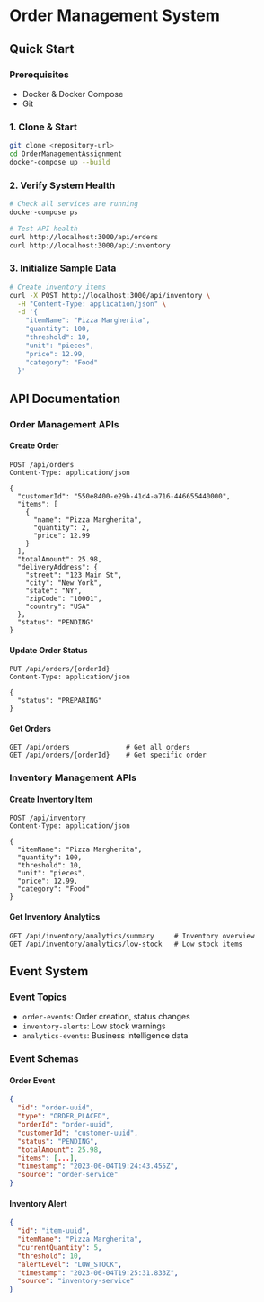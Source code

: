 # Order Management System

## Quick Start

### **Prerequisites**

- Docker & Docker Compose
- Git

### **1. Clone & Start**

```bash
git clone <repository-url>
cd OrderManagementAssignment
docker-compose up --build
```

### **2. Verify System Health**

```bash
# Check all services are running
docker-compose ps

# Test API health
curl http://localhost:3000/api/orders
curl http://localhost:3000/api/inventory
```

### **3. Initialize Sample Data**

```bash
# Create inventory items
curl -X POST http://localhost:3000/api/inventory \
  -H "Content-Type: application/json" \
  -d '{
    "itemName": "Pizza Margherita",
    "quantity": 100,
    "threshold": 10,
    "unit": "pieces",
    "price": 12.99,
    "category": "Food"
  }'
```

##  API Documentation

### **Order Management APIs**

#### **Create Order**

```http
POST /api/orders
Content-Type: application/json

{
  "customerId": "550e8400-e29b-41d4-a716-446655440000",
  "items": [
    {
      "name": "Pizza Margherita",
      "quantity": 2,
      "price": 12.99
    }
  ],
  "totalAmount": 25.98,
  "deliveryAddress": {
    "street": "123 Main St",
    "city": "New York",
    "state": "NY",
    "zipCode": "10001",
    "country": "USA"
  },
  "status": "PENDING"
}
```

#### **Update Order Status**

```http
PUT /api/orders/{orderId}
Content-Type: application/json

{
  "status": "PREPARING"
}
```

#### **Get Orders**

```http
GET /api/orders              # Get all orders
GET /api/orders/{orderId}    # Get specific order
```

### **Inventory Management APIs**

#### **Create Inventory Item**

```http
POST /api/inventory
Content-Type: application/json

{
  "itemName": "Pizza Margherita",
  "quantity": 100,
  "threshold": 10,
  "unit": "pieces",
  "price": 12.99,
  "category": "Food"
}
```

#### **Get Inventory Analytics**

```http
GET /api/inventory/analytics/summary     # Inventory overview
GET /api/inventory/analytics/low-stock   # Low stock items
```

## Event System

### **Event Topics**

- `order-events`: Order creation, status changes
- `inventory-alerts`: Low stock warnings
- `analytics-events`: Business intelligence data

### **Event Schemas**

#### **Order Event**

```json
{
  "id": "order-uuid",
  "type": "ORDER_PLACED",
  "orderId": "order-uuid",
  "customerId": "customer-uuid",
  "status": "PENDING",
  "totalAmount": 25.98,
  "items": [...],
  "timestamp": "2023-06-04T19:24:43.455Z",
  "source": "order-service"
}
```

#### **Inventory Alert**

```json
{
  "id": "item-uuid",
  "itemName": "Pizza Margherita",
  "currentQuantity": 5,
  "threshold": 10,
  "alertLevel": "LOW_STOCK",
  "timestamp": "2023-06-04T19:25:31.833Z",
  "source": "inventory-service"
}
```




